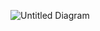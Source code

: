 ![Untitled Diagram](https://user-images.githubusercontent.com/63518193/119241884-b9304880-bb27-11eb-9e90-bcf8aa0db73f.png)
